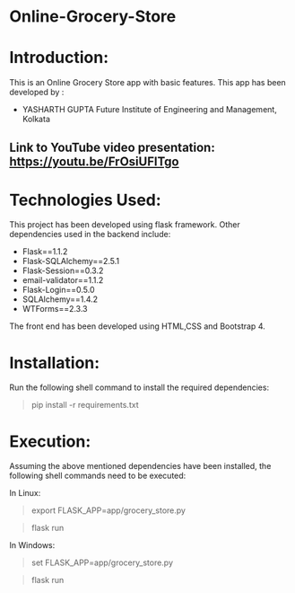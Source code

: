 # Online-Grocery-Store
# Introduction:
This is an Online Grocery Store app with basic features.
This app has been developed by :
- YASHARTH GUPTA
  Future Institute of Engineering and Management, Kolkata

## Link to YouTube video presentation: https://youtu.be/FrOsiUFlTgo 

# Technologies Used:
This project has been developed using flask framework. Other dependencies used in the backend include:
- Flask==1.1.2
- Flask-SQLAlchemy==2.5.1
- Flask-Session==0.3.2
- email-validator==1.1.2
- Flask-Login==0.5.0
- SQLAlchemy==1.4.2
- WTForms==2.3.3

The front end has been developed using HTML,CSS and Bootstrap 4.

# Installation:
Run the following shell command to install the required dependencies:
> pip install -r requirements.txt 

# Execution:
Assuming the above mentioned dependencies have been installed, the following shell commands need to be executed:

In Linux:
> export FLASK_APP=app/grocery_store.py

> flask run

In Windows:
> set FLASK_APP=app/grocery_store.py

> flask run


